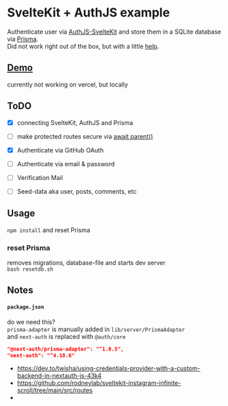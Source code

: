 # SvelteKit + AuthJS example

Authenticate user via [AuthJS-SvelteKit](https://authjs.dev/reference/sveltekit/) and store them in a SQLite database via [Prisma](https://authjs.dev/reference/adapters/prisma).   
Did not work right out of the box, but with a little [help](https://github.com/nextauthjs/next-auth/issues/6076).   



## [Demo](https://sveltekit-authjs-prisma.vercel.app/)
currently not working on vercel, but locally



## ToDO
- [x] connecting SvelteKit, AuthJS and Prisma
- [ ] make protected routes secure via [await parent()](https://www.youtube.com/watch?v=UbhhJWV3bmI)
- [x] Authenticate via GitHub OAuth
- [ ] Authenticate via email & password
- [ ] Verification Mail
- [ ] Seed-data aka user, posts, comments, etc



## Usage
`npm install` and reset Prisma

### reset Prisma
removes migrations, database-file and starts dev server\
`bash resetdb.sh`



## Notes


#### `package.json` 
do we need this?   
`prisma-adapter` is manually added in `lib/server/PrismaAdapter`   
and `next-auth` is replaced with `@auth/core`   

```JSON
"@next-auth/prisma-adapter": "^1.0.5",
"next-auth": "^4.18.6"
```

- https://dev.to/twisha/using-credentials-provider-with-a-custom-backend-in-nextauth-js-43k4
- https://github.com/rodneylab/sveltekit-instagram-infinite-scroll/tree/main/src/routes
- 